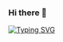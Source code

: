 ### Hi there 👋

<div> 

[![Typing SVG](https://readme-typing-svg.demolab.com?font=Nunito+Sans+&weight=700&size=24&pause=1000&color=B28EF7&center=true&lines=Hello+World+!!+;I+am+a+Kamila;I+am+a+Python+Developer)](https://git.io/typing-svg)

</div>



<!--
**kama1990/kama1990** is a ✨ _special_ ✨ repository because its `README.md` (this file) appears on your GitHub profile.

Here are some ideas to get you started:

- 🔭 I’m currently working on ...
- 🌱 I’m currently learning ...
- 👯 I’m looking to collaborate on ...
- 🤔 I’m looking for help with ...
- 💬 Ask me about ...
- 📫 How to reach me: ...
- 😄 Pronouns: ...
- ⚡ Fun fact: ...
-->
